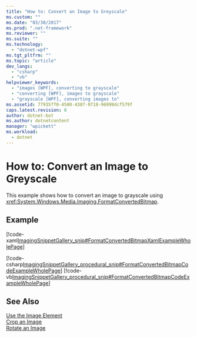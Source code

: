 ```yaml
---
title: "How to: Convert an Image to Greyscale"
ms.custom: ""
ms.date: "03/30/2017"
ms.prod: ".net-framework"
ms.reviewer: ""
ms.suite: ""
ms.technology: 
  - "dotnet-wpf"
ms.tgt_pltfrm: ""
ms.topic: "article"
dev_langs: 
  - "csharp"
  - "vb"
helpviewer_keywords: 
  - "images [WPF], converting to grayscale"
  - "converting [WPF], images to grayscale"
  - "grayscale [WPF], converting images to"
ms.assetid: 77935ff0-4500-4307-9710-96999dcf579f
caps.latest.revision: 8
author: dotnet-bot
ms.author: dotnetcontent
manager: "wpickett"
ms.workload: 
  - dotnet
---
```

# How to: Convert an Image to Greyscale
This example shows how to convert an image to grayscale using <xref:System.Windows.Media.Imaging.FormatConvertedBitmap>.  
  
## Example  
 [!code-xaml[ImagingSnippetGallery_snip#FormatConvertedBitmapXamlExampleWholePage](../../../../samples/snippets/csharp/VS_Snippets_Wpf/ImagingSnippetGallery_snip/CS/FormatConvertedBitmapExample.xaml#formatconvertedbitmapxamlexamplewholepage)]  
  
 [!code-csharp[ImagingSnippetGallery_procedural_snip#FormatConvertedBitmapCodeExampleWholePage](../../../../samples/snippets/csharp/VS_Snippets_Wpf/ImagingSnippetGallery_procedural_snip/CSharp/FormatConvertedBitmapExample.cs#formatconvertedbitmapcodeexamplewholepage)]
 [!code-vb[ImagingSnippetGallery_procedural_snip#FormatConvertedBitmapCodeExampleWholePage](../../../../samples/snippets/visualbasic/VS_Snippets_Wpf/ImagingSnippetGallery_procedural_snip/VB/FormatConvertedBitmapExample.vb#formatconvertedbitmapcodeexamplewholepage)]  
  
## See Also  
 [Use the Image Element](../../../../docs/framework/wpf/controls/how-to-use-the-image-element.md)  
 [Crop an Image](../../../../docs/framework/wpf/controls/how-to-crop-an-image.md)  
 [Rotate an Image](../../../../docs/framework/wpf/controls/how-to-rotate-an-image.md)
